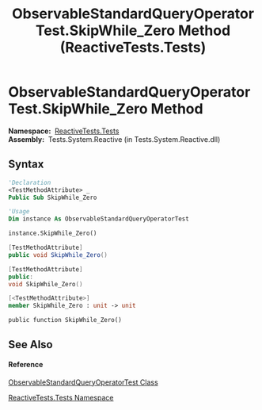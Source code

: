 ﻿---
title: ObservableStandardQueryOperatorTest.SkipWhile_Zero Method  (ReactiveTests.Tests)
TOCTitle: SkipWhile_Zero Method
ms:assetid: M:ReactiveTests.Tests.ObservableStandardQueryOperatorTest.SkipWhile_Zero
ms:mtpsurl: https://msdn.microsoft.com/en-us/library/reactivetests.tests.observablestandardqueryoperatortest.skipwhile_zero(v=VS.103)
ms:contentKeyID: 36619101
ms.date: 06/28/2011
mtps_version: v=VS.103
f1_keywords:
- ReactiveTests.Tests.ObservableStandardQueryOperatorTest.SkipWhile_Zero
dev_langs:
- CSharp
- JScript
- VB
- FSharp
- c++
---

# ObservableStandardQueryOperatorTest.SkipWhile\_Zero Method

**Namespace:**  [ReactiveTests.Tests](hh289046\(v=vs.103\).md)  
**Assembly:**  Tests.System.Reactive (in Tests.System.Reactive.dll)

## Syntax

``` vb
'Declaration
<TestMethodAttribute> _
Public Sub SkipWhile_Zero
```

``` vb
'Usage
Dim instance As ObservableStandardQueryOperatorTest

instance.SkipWhile_Zero()
```

``` csharp
[TestMethodAttribute]
public void SkipWhile_Zero()
```

``` c++
[TestMethodAttribute]
public:
void SkipWhile_Zero()
```

``` fsharp
[<TestMethodAttribute>]
member SkipWhile_Zero : unit -> unit 
```

``` jscript
public function SkipWhile_Zero()
```

## See Also

#### Reference

[ObservableStandardQueryOperatorTest Class](hh288944\(v=vs.103\).md)

[ReactiveTests.Tests Namespace](hh289046\(v=vs.103\).md)

